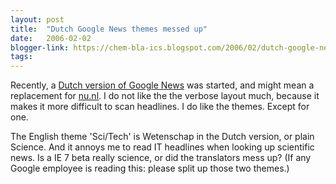 ```yaml
---
layout: post
title:  "Dutch Google News themes messed up"
date:   2006-02-02
blogger-link: https://chem-bla-ics.blogspot.com/2006/02/dutch-google-news-themes-messed-up.html
tags:
---
```


Recently, a [Dutch version of Google News](http://news.google.nl/) was started, and might mean a replacement for
[nu.nl](http://nu.nl/). I do not like the the verbose layout much, because it makes it more difficult to scan headlines.
I do like the themes. Except for one.

The English theme 'Sci/Tech' is Wetenschap in the Dutch version, or plain Science. And it annoys me to read IT headlines
when looking up scientific news. Is a IE 7 beta really science, or did the translators mess up? (If any Google employee
is reading this: please split up those two themes.)
